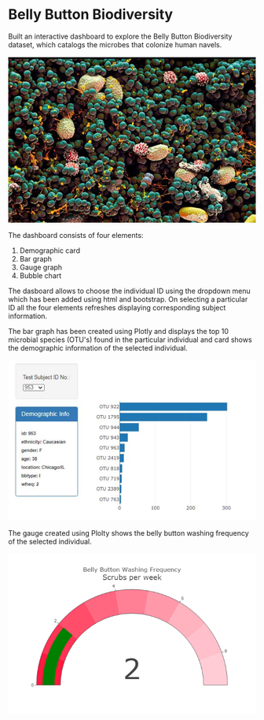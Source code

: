 # Belly Button Biodiversity
Built an interactive dashboard to explore the Belly Button Biodiversity dataset, which catalogs the microbes that colonize human navels.<br><br>
<img src="belly_button_microbe.jpg">

The dashboard consists of four elements:
1. Demographic card
2. Bar graph
3. Gauge graph
4. Bubble chart

The dasboard allows to choose the individual ID using the dropdown menu which has been added using html and bootstrap. On selecting a particular ID all the four elements refreshes displaying corresponding subject information. 

The bar graph has been created using Plotly and displays the top 10 microbial species (OTU's) found in the particular individual and card shows the demographic information of the selected individual.<br><br>
<img src="plotly_card_bar_graph.JPG">

The gauge created using Plolty shows the belly button washing frequency of the selected individual.<br><br>
<img src="gauge.png">
